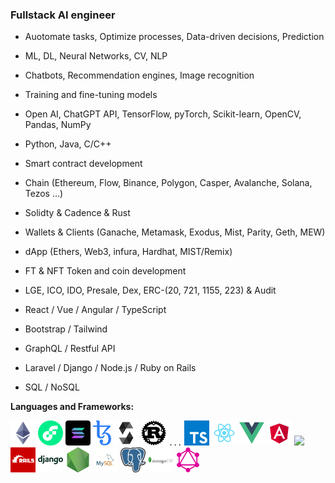 ### Fullstack AI engineer

- Auotomate tasks, Optimize processes, Data-driven decisions, Prediction
- ML, DL, Neural Networks, CV, NLP
- Chatbots, Recommendation engines, Image recognition
- Training and fine-tuning models
- Open AI, ChatGPT API, TensorFlow, pyTorch, Scikit-learn, OpenCV, Pandas, NumPy
- Python, Java, C/C++

- Smart contract development
- Chain (Ethereum, Flow, Binance, Polygon, Casper, Avalanche, Solana, Tezos ...)
- Solidty & Cadence & Rust
- Wallets & Clients (Ganache, Metamask, Exodus, Mist, Parity, Geth, MEW)
- dApp (Ethers, Web3, infura, Hardhat, MIST/Remix)
- FT & NFT Token and coin development
- LGE, ICO, IDO, Presale, Dex, ERC-(20, 721, 1155, 223) & Audit
- React / Vue / Angular / TypeScript
- Bootstrap / Tailwind
- GraphQL / Restful API
- Laravel / Django / Node.js / Ruby on Rails
- SQL / NoSQL

**Languages and Frameworks:**

<code><img height="40" src="images/icons/ethereum.png"></code>
<code><img height="40" src="images/icons/flow.png"></code>
<code><img height="40" src="images/icons/solana.png"></code>
<code><img height="40" src="images/icons/tezos.png"></code>
<code><img height="40" src="images/icons/solidity.png"></code>
<code><img height="40" src="images/icons/rust.png"></code>
<code>...</code>
<code><img height="40" src="https://raw.githubusercontent.com/github/explore/80688e429a7d4ef2fca1e82350fe8e3517d3494d/topics/typescript/typescript.png"></code>
<code><img height="40" src="https://raw.githubusercontent.com/github/explore/80688e429a7d4ef2fca1e82350fe8e3517d3494d/topics/react/react.png"></code>
<code><img height="40" src="https://raw.githubusercontent.com/github/explore/80688e429a7d4ef2fca1e82350fe8e3517d3494d/topics/vue/vue.png"></code>
<code><img height="40" src="https://raw.githubusercontent.com/github/explore/80688e429a7d4ef2fca1e82350fe8e3517d3494d/topics/angular/angular.png"></code>
<code><img height="40" src="https://encrypted-tbn0.gstatic.com/images?q=tbn:ANd9GcQRNUhIOj7vSHzZjXws8Xa-DOu14dciYcmFFfhDejA&s"></code>
<code><img height="40" src="https://raw.githubusercontent.com/github/explore/80688e429a7d4ef2fca1e82350fe8e3517d3494d/topics/rails/rails.png"></code>
<code><img height="40" src="https://raw.githubusercontent.com/github/explore/80688e429a7d4ef2fca1e82350fe8e3517d3494d/topics/django/django.png"></code>
<code><img height="40" src="https://raw.githubusercontent.com/github/explore/80688e429a7d4ef2fca1e82350fe8e3517d3494d/topics/nodejs/nodejs.png"></code>
<code><img height="40" src="https://raw.githubusercontent.com/github/explore/5c058a388828bb5fde0bcafd4bc867b5bb3f26f3/topics/mysql/mysql.png"></code>
<code><img height="40" src="https://raw.githubusercontent.com/github/explore/5c058a388828bb5fde0bcafd4bc867b5bb3f26f3/topics/postgresql/postgresql.png"></code>
<code><img height="40" src="https://raw.githubusercontent.com/github/explore/5c058a388828bb5fde0bcafd4bc867b5bb3f26f3/topics/mongodb/mongodb.png"></code>
<code><img height="40" src="https://raw.githubusercontent.com/github/explore/5c058a388828bb5fde0bcafd4bc867b5bb3f26f3/topics/graphql/graphql.png"></code>
